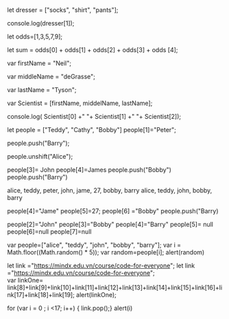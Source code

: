 <!-- Cau 1-->
let dresser = ["socks", "shirt", "pants"]; 

console.log(dresser[1]); 

<!-- cau 2-->
let odds=[1,3,5,7,9];

let sum = odds[0] + odds[1] + odds[2] + odds[3] + odds [4]; 



<!--cau 3-->
var firstName = "Neil";

var middleName = "deGrasse"; 

var lastName = "Tyson"; 

var Scientist = [firstName, middelName, lastName]; 

console.log( Scientist[0] +" "+ Scientist[1] +" "+ Scientist[2]); 

<!--cau 4-->
let people = ["Teddy", "Cathy", "Bobby"]
people[1]="Peter"; 

<!--cau 5-->
people.push("Barry"); 

<!--cau 6 -->
people.unshift("Alice"); 

<!--cau 7--> 

people[3]= John 
people[4]=James
people.push("Bobby")
people.push("Barry")

alice, teddy, peter, john, jame, 27, bobby, barry
alice, teddy, john, bobby, barry




<!--cau 8 -->
people[4]="Jame"
people[5]=27;
people[6] ="Bobby"
people.push("Barry)


<!-- cau 9-->
people[2]="John"
people[3]="Bobby"
people[4]="Barry"
people[5]= null
people[6]=null
people[7]=null 

<!-- cau 10-->

var people=["alice", "teddy", "john", "bobby", "barry"];
var i = Math.floor((Math.random() * 5));
var random=people[i]; 
alert(random)


<!-- cau 11-->
let link ="https://mindx.edu.vn/course/code-for-everyone"; 
let link ="https://mindx.edu.vn/course/code-for-everyone";  
var linkOne= link[8]+link[9]+link[10]+link[11]+link[12]+link[13]+link[14]+link[15]+link[16]+link[17]+link[18]+link[19]; 
alert(linkOne); 

for (var i = 0 ; i <17; i++) {
link.pop();}
alert(i)























